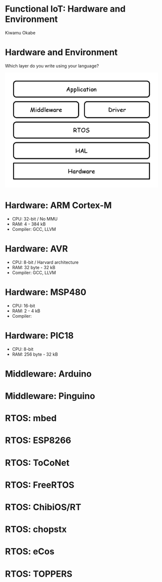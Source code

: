 # Functional IoT: Hardware and Environment

Kiwamu Okabe

# Hardware and Environment

Which layer do you write using your language?

![inline](draw/layer.png)

# Hardware: ARM Cortex-M

* CPU: 32-bit / No MMU
* RAM: 4 - 384 kB
* Compiler: GCC, LLVM

# Hardware: AVR

* CPU: 8-bit / Harvard architecture
* RAM: 32 byte - 32 kB
* Compiler: GCC, LLVM

# Hardware: MSP480

* CPU: 16-bit
* RAM: 2 - 4 kB
* Compiler: 

# Hardware: PIC18

* CPU: 8-bit
* RAM: 256 byte - 32 kB

# Middleware: Arduino
# Middleware: Pinguino
# RTOS: mbed
# RTOS: ESP8266
# RTOS: ToCoNet
# RTOS: FreeRTOS
# RTOS: ChibiOS/RT
# RTOS: chopstx
# RTOS: eCos
# RTOS: TOPPERS
